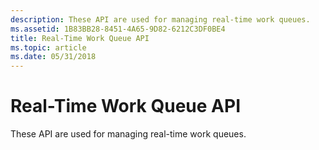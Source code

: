 ```yaml
---
description: These API are used for managing real-time work queues.
ms.assetid: 1B83BB28-8451-4A65-9D82-6212C3DF0BE4
title: Real-Time Work Queue API
ms.topic: article
ms.date: 05/31/2018
---
```


# Real-Time Work Queue API

These API are used for managing real-time work queues.

 

 



